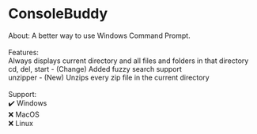 # ConsoleBuddy
About:
A better way to use Windows Command Prompt.
<br><br>
Features:
<br>
Always displays current directory and all files and folders in that directory
<br>
cd, del, start - (Change) Added fuzzy search support
<br>
unzipper - (New) Unzips every zip file in the current directory
<br><br>
Support:
<br>
✔️ Windows
<br>
❌ MacOS
<br>
❌ Linux
